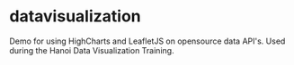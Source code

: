 # datavisualization
Demo for using HighCharts and LeafletJS on opensource data API's. Used during the Hanoi Data Visualization Training.
